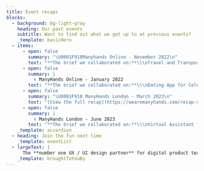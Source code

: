 ```yaml
---
title: Event recaps
blocks:
  - background: bg-light-gray
    heading: Our past events
    subtitle: Want to find out what we got up to at previous events?
    _template: basicHero
  - items:
      - open: false
        summary: "\U0001F918Manyhands Online - November 2022\n"
        text: "**The brief we collaborated on:**\\\nTravel and Transport for Secret Agents.\U0001F575️\n\n**Attended by product pros from:**\\\nSquarespace, Shopify, Ocado Technology, Tembo Money, Tiller Technologies, Fenestra, Xceptor, and more. \U0001F929\n"
      - open: false
        summary: |
          ✌️ ManyHands Online - January 2022
        text: "**The brief we collaborated on:**\\\nDating App for Celebrities. \U0001F469‍❤️‍\U0001F48B‍\U0001F468\n\n**Attended by product pros from:**\\\nThe Guardian, TrueLayer, Perlego, Seeds, Harbr, Astrato Analytics, Kapwing, Bloomreach, Bank of Kigali, and more. \U0001F929\n"
      - open: false
        summary: "\U0001F918 ManyHands London - March 2023\n"
        text: "[View the full recap](https://wearemanyhands.com/recap-march-2023 \"View the recap\")\n\n**The brief we collaborated on:**\\\nSocial Network for World Leaders. \U0001F30E\\\n\\\n**Attended by product pros from: **\\\nChip, Capital on Tap, TrueLayer, Citigroup, Perlego, CezanneHR, Stint, Truv, Tide, Dynamo Analytics, Ocado Technology, Singletrack, Third Space Learning, and more. \U0001F929\n"
      - open: false
        summary: |
          ✌️ ManyHands London - June 2023
        text: "**The brief we collaborated on:**\\\nVirtual Assistant for Kids. \U0001F467\\\n\\\n**Attended by product pros from:**\\\nNatWest Rooster Money, Chip, Tide, YouGov, Perkbox, So Energy, SeedLegals, Tembo Money, Countingup, CrossTech, XO Life, Abundance Investment, Cytora, Vizlib, and more. \U0001F929\n\n[View the full recap](https://wearemanyhands.com/recap-june-2023 \"View the recap\")\n"
    _template: accordion
  - heading: Join the fun next time
    _template: eventList
  - largeText: |
      The **number one UX / UI design partner** for digital product teams
    _template: broughtToYouBy
---
```





















